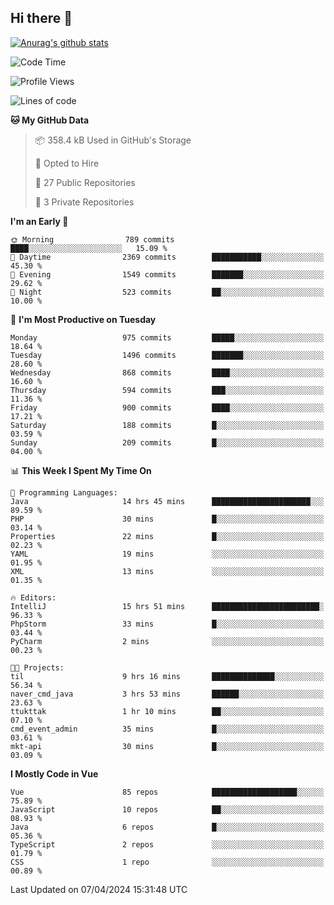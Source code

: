 ## Hi there 👋

[![Anurag's github stats](https://github-readme-stats.vercel.app/api?username=Songwonseok)](https://github.com/anuraghazra/github-readme-stats)



<!--START_SECTION:waka-->
![Code Time](http://img.shields.io/badge/Code%20Time-2%2C778%20hrs%206%20mins-blue)

![Profile Views](http://img.shields.io/badge/Profile%20Views-0-blue)

![Lines of code](https://img.shields.io/badge/From%20Hello%20World%20I%27ve%20Written-34.8%20million%20lines%20of%20code-blue)

**🐱 My GitHub Data** 

> 📦 358.4 kB Used in GitHub's Storage 
 > 
> 💼 Opted to Hire
 > 
> 📜 27 Public Repositories 
 > 
> 🔑 3 Private Repositories 
 > 
**I'm an Early 🐤** 

```text
🌞 Morning                789 commits         ████░░░░░░░░░░░░░░░░░░░░░   15.09 % 
🌆 Daytime                2369 commits        ███████████░░░░░░░░░░░░░░   45.30 % 
🌃 Evening                1549 commits        ███████░░░░░░░░░░░░░░░░░░   29.62 % 
🌙 Night                  523 commits         ██░░░░░░░░░░░░░░░░░░░░░░░   10.00 % 
```
📅 **I'm Most Productive on Tuesday** 

```text
Monday                   975 commits         █████░░░░░░░░░░░░░░░░░░░░   18.64 % 
Tuesday                  1496 commits        ███████░░░░░░░░░░░░░░░░░░   28.60 % 
Wednesday                868 commits         ████░░░░░░░░░░░░░░░░░░░░░   16.60 % 
Thursday                 594 commits         ███░░░░░░░░░░░░░░░░░░░░░░   11.36 % 
Friday                   900 commits         ████░░░░░░░░░░░░░░░░░░░░░   17.21 % 
Saturday                 188 commits         █░░░░░░░░░░░░░░░░░░░░░░░░   03.59 % 
Sunday                   209 commits         █░░░░░░░░░░░░░░░░░░░░░░░░   04.00 % 
```


📊 **This Week I Spent My Time On** 

```text
💬 Programming Languages: 
Java                     14 hrs 45 mins      ██████████████████████░░░   89.59 % 
PHP                      30 mins             █░░░░░░░░░░░░░░░░░░░░░░░░   03.14 % 
Properties               22 mins             █░░░░░░░░░░░░░░░░░░░░░░░░   02.23 % 
YAML                     19 mins             ░░░░░░░░░░░░░░░░░░░░░░░░░   01.95 % 
XML                      13 mins             ░░░░░░░░░░░░░░░░░░░░░░░░░   01.35 % 

🔥 Editors: 
IntelliJ                 15 hrs 51 mins      ████████████████████████░   96.33 % 
PhpStorm                 33 mins             █░░░░░░░░░░░░░░░░░░░░░░░░   03.44 % 
PyCharm                  2 mins              ░░░░░░░░░░░░░░░░░░░░░░░░░   00.23 % 

🐱‍💻 Projects: 
til                      9 hrs 16 mins       ██████████████░░░░░░░░░░░   56.34 % 
naver_cmd_java           3 hrs 53 mins       ██████░░░░░░░░░░░░░░░░░░░   23.63 % 
ttukttak                 1 hr 10 mins        ██░░░░░░░░░░░░░░░░░░░░░░░   07.10 % 
cmd_event_admin          35 mins             █░░░░░░░░░░░░░░░░░░░░░░░░   03.61 % 
mkt-api                  30 mins             █░░░░░░░░░░░░░░░░░░░░░░░░   03.09 % 
```

**I Mostly Code in Vue** 

```text
Vue                      85 repos            ███████████████████░░░░░░   75.89 % 
JavaScript               10 repos            ██░░░░░░░░░░░░░░░░░░░░░░░   08.93 % 
Java                     6 repos             █░░░░░░░░░░░░░░░░░░░░░░░░   05.36 % 
TypeScript               2 repos             ░░░░░░░░░░░░░░░░░░░░░░░░░   01.79 % 
CSS                      1 repo              ░░░░░░░░░░░░░░░░░░░░░░░░░   00.89 % 
```




 Last Updated on 07/04/2024 15:31:48 UTC
<!--END_SECTION:waka-->
